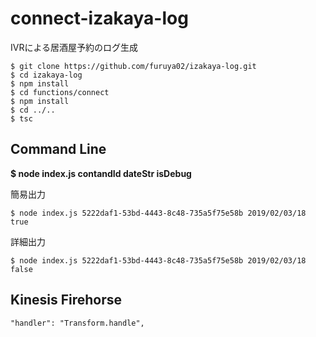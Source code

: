 # connect-izakaya-log
IVRによる居酒屋予約のログ生成


```
$ git clone https://github.com/furuya02/izakaya-log.git
$ cd izakaya-log
$ npm install
$ cd functions/connect
$ npm install
$ cd ../..
$ tsc
```

## Command Line

**$ node index.js contandId dateStr isDebug**

簡易出力
```
$ node index.js 5222daf1-53bd-4443-8c48-735a5f75e58b 2019/02/03/18 true
```
詳細出力

```
$ node index.js 5222daf1-53bd-4443-8c48-735a5f75e58b 2019/02/03/18 false
```

## Kinesis Firehorse

```
"handler": "Transform.handle",
```
